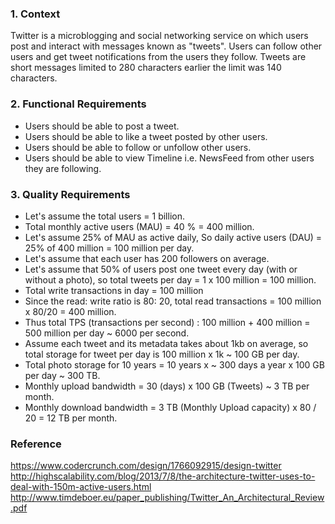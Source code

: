 ### 1. Context
Twitter is a microblogging and social networking service on which users post and interact with messages known as "tweets". Users can follow other users and get tweet notifications from the users they follow. Tweets are short messages limited to 280 characters earlier the limit was 140 characters.

### 2. Functional Requirements 
- Users should be able to post a tweet.
- Users should be able to like a tweet posted by other users.
- Users should be able to follow or unfollow other users.
- Users should be able to view Timeline i.e. NewsFeed from other users they are following.

### 3. Quality Requirements 
- Let's assume the total users = 1 billion.
- Total monthly active users  (MAU) = 40 % = 400 million.
- Let's assume 25% of MAU as active daily, So daily active users (DAU) = 25% of 400 million  = 100 million per day.
- Let's assume that each user has 200 followers on average.
- Let's assume that 50% of users post one tweet every day (with or without a photo), so total tweets per day = 1 x 100 million   = 100 million.
- Total write transactions in day  = 100 million
- Since the read: write ratio is 80: 20, total read transactions = 100 million x 80/20 = 400 million.
- Thus total TPS (transactions per second) : 100 million + 400 million = 500 million per day ~ 6000 per second.
- Assume each tweet and its metadata takes about 1kb on average, so total storage for tweet per day is 100 million x 1k ~ 100 GB per day.
- Total photo storage for 10 years =  10 years x ~ 300 days a year x  100 GB per day ~ 300 TB. 
- Monthly upload bandwidth = 30 (days) x   100 GB (Tweets) ~ 3 TB per month.
- Monthly download bandwidth = 3 TB (Monthly Upload capacity)  x  80 / 20  = 12 TB per month.


### Reference
https://www.codercrunch.com/design/1766092915/design-twitter
http://highscalability.com/blog/2013/7/8/the-architecture-twitter-uses-to-deal-with-150m-active-users.html
http://www.timdeboer.eu/paper_publishing/Twitter_An_Architectural_Review.pdf
